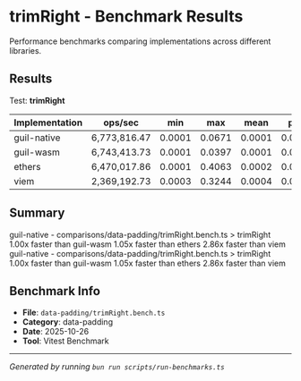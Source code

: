 # trimRight - Benchmark Results

Performance benchmarks comparing implementations across different libraries.

## Results

Test: **trimRight**

| Implementation | ops/sec | min | max | mean | p75 | p99 | p995 | p999 | rme | samples | notes |
|---|---|---|---|---|---|---|---|---|---|---|---|
| guil-native | 6,773,816.47 | 0.0001 | 0.0671 | 0.0001 | 0.0002 | 0.0002 | 0.0002 | 0.0003 | ±0.08% | 3386909 | fastest |
| guil-wasm | 6,743,413.73 | 0.0001 | 0.0397 | 0.0001 | 0.0002 | 0.0002 | 0.0003 | 0.0003 | ±0.07% | 3371707 |  |
| ethers | 6,470,017.86 | 0.0001 | 0.4063 | 0.0002 | 0.0002 | 0.0004 | 0.0004 | 0.0005 | ±0.35% | 3235009 |  |
| viem | 2,369,192.73 | 0.0003 | 0.3244 | 0.0004 | 0.0004 | 0.0005 | 0.0006 | 0.0011 | ±0.32% | 1184597 | slowest |

## Summary

guil-native - comparisons/data-padding/trimRight.bench.ts > trimRight
1.00x faster than guil-wasm
1.05x faster than ethers
2.86x faster than viem
guil-native - comparisons/data-padding/trimRight.bench.ts > trimRight
1.00x faster than guil-wasm
1.05x faster than ethers
2.86x faster than viem

## Benchmark Info

- **File**: `data-padding/trimRight.bench.ts`
- **Category**: data-padding
- **Date**: 2025-10-26
- **Tool**: Vitest Benchmark

---

*Generated by running `bun run scripts/run-benchmarks.ts`*

